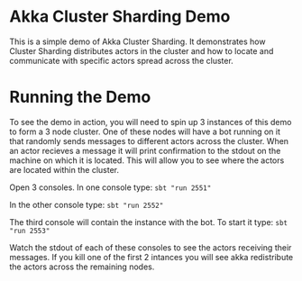 # Akka Cluster Sharding Demo

This is a simple demo of Akka Cluster Sharding. It demonstrates how Cluster Sharding distributes actors in the cluster and how to locate and communicate with specific actors spread across the cluster.

# Running the Demo

To see the demo in action, you will need to spin up 3 instances of this demo to form a 3 node cluster.  One of these nodes will have a bot running on it that randomly sends messages to different actors across the cluster.  When an actor recieves a message it will print confirmation to the stdout on the machine on which it is located.  This will allow you to see where the actors are located within the cluster.

Open 3 consoles.  In one console type:
```sbt "run 2551"```

In the other console type:
```sbt "run 2552"```

The third console will contain the instance with the bot.  To start it type:
```sbt "run 2553"```

Watch the stdout of each of these consoles to see the actors receiving their messages.  If you kill one of the first 2 intances you will see akka redistribute the actors across the remaining nodes.

